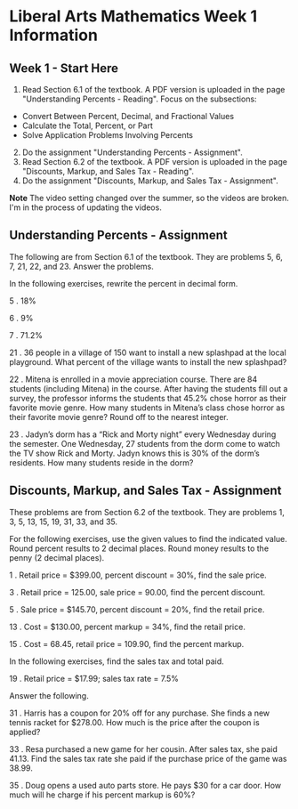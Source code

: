 # Liberal Arts Mathematics Week 1 Information

## Week 1 - Start Here

1. Read Section 6.1 of the textbook. A PDF version is uploaded in the page "Understanding Percents - Reading". Focus on the subsections:
  * Convert Between Percent, Decimal, and Fractional Values
  * Calculate the Total, Percent, or Part
  * Solve Application Problems Involving Percents
2. Do the assignment "Understanding Percents - Assignment".
3. Read Section 6.2 of the textbook. A PDF version is uploaded in the page "Discounts, Markup, and Sales Tax - Reading".
4. Do the assignment "Discounts, Markup, and Sales Tax - Assignment".

**Note** The video setting changed over the summer, so the videos are broken. I'm in the process of updating the videos.

## Understanding Percents - Assignment

The following are from Section 6.1 of the textbook. They are problems 5, 6, 7, 21, 22, and 23. Answer the problems. 

In the following exercises, rewrite the percent in decimal form.

5 . 18%  

6 . 9%  

7 . 71.2%  

21 . 36 people in a village of 150 want to install a new splashpad at the local playground. What percent of the village wants to install the new splashpad?  

22 . Mitena is enrolled in a movie appreciation course. There are 84 students (including Mitena) in the course. After having the students fill out a survey, the professor informs the students that 45.2% chose horror as their favorite movie genre. How many students in Mitena’s class chose horror as their favorite movie genre? Round off to the nearest integer.  

23 . Jadyn’s dorm has a “Rick and Morty night” every Wednesday during the semester. One Wednesday, 27 students from the dorm come to watch the TV show Rick and Morty. Jadyn knows this is 30% of the dorm’s residents. How many students reside in the dorm?  

## Discounts, Markup, and Sales Tax - Assignment

These problems are from Section 6.2 of the textbook. They are problems 1, 3, 5, 13, 15, 19, 31, 33, and 35.

For the following exercises, use the given values to find the indicated value. Round percent results to 2 decimal places. Round money results to the penny (2 decimal places).

1 . Retail price = $399.00, percent discount = 30%, find the sale price.  

3 . Retail price = 125.00, sale price = 90.00, find the percent discount.  

5 . Sale price = $145.70, percent discount = 20%, find the retail price.  

13 . Cost = $130.00, percent markup = 34%, find the retail price.  

15 . Cost = 68.45, retail price = 109.90, find the percent markup.  

In the following exercises, find the sales tax and total paid.  

19 . Retail price = $17.99; sales tax rate = 7.5%  

Answer the following.

31 . Harris has a coupon for 20% off for any purchase. She finds a new tennis racket for $278.00. How much is the price after the coupon is applied?  

33 . Resa purchased a new game for her cousin. After sales tax, she paid 41.13. Find the sales tax rate she paid if the purchase price of the game was 38.99.  

35 . Doug opens a used auto parts store. He pays $30 for a car door. How much will he charge if his percent markup is 60%?